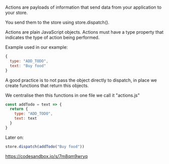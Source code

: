 Actions are payloads of information that send data from your application to your store.

You send them to the store using store.dispatch().

Actions are plain JavaScript objects. Actions must have a type property that indicates the type of action being performed.

Example used in our example:

```javascript
{
  type: "ADD_TODO",
  text: "Buy food"
}
```


A good practice is to not pass the object directly to dispatch, in place we create functions that return this objects.

We centralise then this functions in one file we call it "actions.js"

```javascript
const addTodo = text => {
  return {
    type: "ADD_TODO",
    text: text
  }
}
```

Later on:
```javascript
store.dispatch(addTodo("Buy food"))
```

https://codesandbox.io/s/7m8qm9wryq
